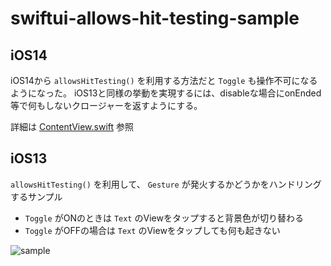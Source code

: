 # swiftui-allows-hit-testing-sample
## iOS14
iOS14から `allowsHitTesting()` を利用する方法だと `Toggle` も操作不可になるようになった。
iOS13と同様の挙動を実現するには、disableな場合にonEnded等で何もしないクロージャーを返すようにする。

詳細は [ContentView.swift](https://github.com/taguchi-k/swiftui-allows-hit-testing-sample/blob/master/AllowsHitTestingSample/ContentView.swift) 参照

## iOS13
`allowsHitTesting()` を利用して、 `Gesture` が発火するかどうかをハンドリングするサンプル

* `Toggle` がONのときは `Text` のViewをタップすると背景色が切り替わる
* `Toggle` がOFFの場合は `Text` のViewをタップしても何も起きない

![sample](https://user-images.githubusercontent.com/17519073/88074505-75d91680-cbb2-11ea-982c-8769f53637e3.gif)
